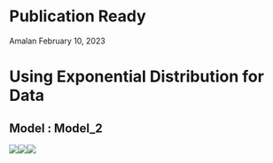 Publication Ready
================
Amalan
February 10, 2023

# Using Exponential Distribution for Data

## Model : Model_2

![](C:\Work\PhD\SIMULA~1\RS_VS_~1\LOGIST~1\TWO_VA~1\EXPONE~1\PUBLIC~1\Model_2\R1_PUB~1/figure-gfm/Identical%20r0%20Plots-1.png)<!-- -->![](C:\Work\PhD\SIMULA~1\RS_VS_~1\LOGIST~1\TWO_VA~1\EXPONE~1\PUBLIC~1\Model_2\R1_PUB~1/figure-gfm/Identical%20r0%20Plots-2.png)<!-- -->![](C:\Work\PhD\SIMULA~1\RS_VS_~1\LOGIST~1\TWO_VA~1\EXPONE~1\PUBLIC~1\Model_2\R1_PUB~1/figure-gfm/Identical%20r0%20Plots-3.png)<!-- -->

